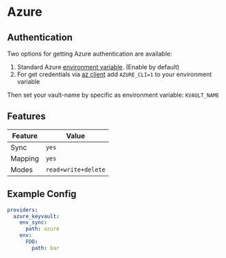 # Azure

## Authentication

Two options for getting Azure authentication are available:

1. Standard Azure [environment variable](https://docs.microsoft.com/en-us/azure/developer/go/azure-sdk-authorization). (Enable by default)
2. For get credentials via [az client](https://docs.microsoft.com/en-us/cli/azure/install-azure-cli) add `AZURE_CLI=1` to your environment variable

Then set your vault-name by specific as environment variable: `KVAULT_NAME`

## Features

| Feature | Value |
| --- | --- |
| Sync | `yes` |
| Mapping | `yes` |
| Modes | `read+write+delete` |

## Example Config

```yaml
providers:
  azure_keyvault:
    env_sync:
      path: azure
    env:
      FOO:
        path: bar
```

